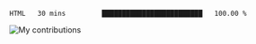 <!--START_SECTION:waka-->

```text
HTML   30 mins         █████████████████████████   100.00 %
```

<!--END_SECTION:waka-->
<img src="https://github-readme-streak-stats.herokuapp.com/?user=pahas&theme=white" alt="My contributions" />
